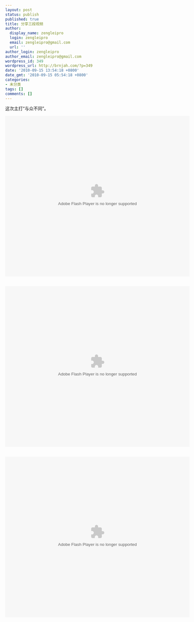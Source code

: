```yaml
---
layout: post
status: publish
published: true
title: 分享三段视频
author:
  display_name: zengleipro
  login: zengleipro
  email: zengleipro@gmail.com
  url: ''
author_login: zengleipro
author_email: zengleipro@gmail.com
wordpress_id: 349
wordpress_url: http://brnjah.com/?p=349
date: '2010-09-15 13:54:18 +0800'
date_gmt: '2010-09-15 05:54:18 +0800'
categories:
- 未分类
tags: []
comments: []
---
```

<p>这次主打&ldquo;与众不同&rdquo;。</p>
<p><embed src="http://player.youku.com/player.php/sid/XMjAwNzg2OTQ4/v.swf" quality="high" width="590" height="513" align="middle" allowScriptAccess="sameDomain" type="application/x-shockwave-flash"></embed><br />
<br/></p>
<p><embed src="http://player.youku.com/player.php/sid/XMjA2MTQ2ODI0/v.swf" quality="high" width="590" height="513" align="middle" allowScriptAccess="sameDomain" type="application/x-shockwave-flash"></embed><br />
<br/></p>
<p><embed src="http://player.youku.com/player.php/sid/XMjA2NTA3NzY0/v.swf" quality="high" width="590" height="513" align="middle" allowScriptAccess="sameDomain" type="application/x-shockwave-flash"></embed></p>
